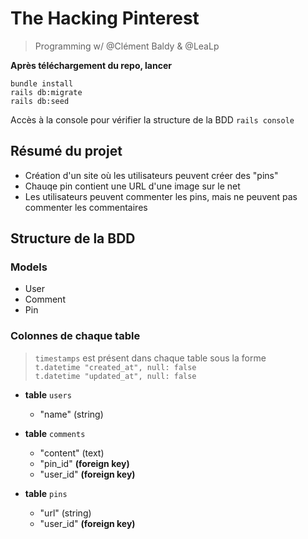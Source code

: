 # The Hacking Pinterest

> Programming w/ @Clément Baldy & @LeaLp

**Après téléchargement du repo, lancer**

```bundle install```  
```rails db:migrate```  
```rails db:seed```  

Accès à la console pour vérifier la structure de la BDD
```rails console```


## Résumé du projet
- Création d'un site où les utilisateurs peuvent créer des "pins"
- Chauqe pin contient une URL d'une image sur le net
- Les utilisateurs peuvent commenter les pins, mais ne peuvent pas commenter les commentaires

## Structure de la BDD

### Models 
- User
- Comment
- Pin

### Colonnes de chaque table
> ```timestamps``` est présent dans chaque table sous la forme  
> ```t.datetime "created_at", null: false```  
> ```t.datetime "updated_at", null: false```   

* **table** ```users```
    * "name" (string)

* **table** ```comments```
    * "content" (text)
    * "pin_id" **(foreign key)**
    * "user_id" **(foreign key)**

* **table** ```pins```
    * "url" (string)
    * "user_id" **(foreign key)**

